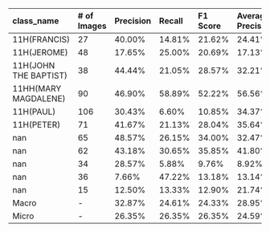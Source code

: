 | class_name            | # of Images   | Precision   | Recall   | F1 Score   | Average Precision   |
|:----------------------|:--------------|:------------|:---------|:-----------|:--------------------|
| 11H(FRANCIS)          | 27            | 40.00%      | 14.81%   | 21.62%     | 24.41%              |
| 11H(JEROME)           | 48            | 17.65%      | 25.00%   | 20.69%     | 17.13%              |
| 11H(JOHN THE BAPTIST) | 38            | 44.44%      | 21.05%   | 28.57%     | 32.21%              |
| 11HH(MARY MAGDALENE)  | 90            | 46.90%      | 58.89%   | 52.22%     | 56.56%              |
| 11H(PAUL)             | 106           | 30.43%      | 6.60%    | 10.85%     | 34.37%              |
| 11H(PETER)            | 71            | 41.67%      | 21.13%   | 28.04%     | 35.64%              |
| nan                   | 65            | 48.57%      | 26.15%   | 34.00%     | 32.47%              |
| nan                   | 62            | 43.18%      | 30.65%   | 35.85%     | 41.80%              |
| nan                   | 34            | 28.57%      | 5.88%    | 9.76%      | 8.92%               |
| nan                   | 36            | 7.66%       | 47.22%   | 13.18%     | 13.14%              |
| nan                   | 15            | 12.50%      | 13.33%   | 12.90%     | 21.74%              |
| Macro                 | -             | 32.87%      | 24.61%   | 24.33%     | 28.95%              |
| Micro                 | -             | 26.35%      | 26.35%   | 26.35%     | 24.59%              |